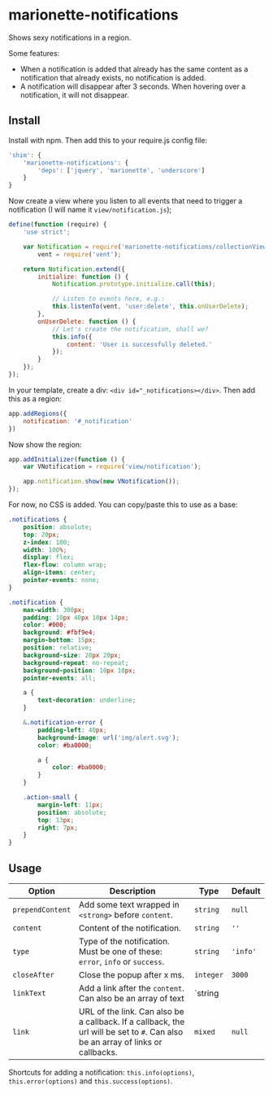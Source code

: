 # marionette-notifications
Shows sexy notifications in a region.

Some features:

- When a notification is added that already has the same content as a notification that already exists, no notification is added.
- A notification will disappear after 3 seconds. When hovering over a notification, it will not disappear.


## Install

Install with npm. Then add this to your require.js config file:

```js
'shim': {
    'marionette-notifications': {
        'deps': ['jquery', 'marionette', 'underscore']
    }
}
```

Now create a view where you listen to all events that need to trigger a notification (I will name it `view/notification.js`);

```js
define(function (require) {
    'use strict';

    var Notification = require('marionette-notifications/collectionView'),
        vent = require('vent');

    return Notification.extend({
        initialize: function () {
            Notification.prototype.initialize.call(this);

            // Listen to events here, e.g.:
            this.listenTo(vent, 'user:delete', this.onUserDelete);
        },
        onUserDelete: function () {
            // Let's create the notification, shall we?
            this.info({
                content: 'User is successfully deleted.'
            });
        }
    });
});
```

In your template, create a div: `<div id="_notifications></div>`. Then add this as a region:

```js
app.addRegions({
    notification: '#_notification'
})
```

Now show the region:

```js
app.addInitializer(function () {
    var VNotification = require('view/notification');

    app.notification.show(new VNotification());
});
```

For now, no CSS is added. You can copy/paste this to use as a base:

```scss
.notifications {
    position: absolute;
    top: 20px;
    z-index: 100;
    width: 100%;
    display: flex;
    flex-flow: column wrap;
    align-items: center;
    pointer-events: none;
}

.notification {
    max-width: 300px;
    padding: 10px 40px 10px 14px;
    color: #000;
    background: #fbf9e4;
    margin-bottom: 15px;
    position: relative;
    background-size: 20px 20px;
    background-repeat: no-repeat;
    background-position: 10px 10px;
    pointer-events: all;

    a {
        text-decoration: underline;
    }

    &.notification-error {
        padding-left: 40px;
        background-image: url('img/alert.svg');
        color: #ba0000;

        a {
            color: #ba0000;
        }
    }

    .action-small {
        margin-left: 11px;
        position: absolute;
        top: 13px;
        right: 7px;
    }
}
```

## Usage

| __Option__  | __Description__ | __Type__  | __Default__ |
| ---         | ---             | ---       | ---         |
| `prependContent` | Add some text wrapped in `<strong>` before `content`. | `string` | `null` |
| `content` | Content of the notification. | `string` | `''` |
| `type` | Type of the notification. Must be one of these: `error`, `info` or `success`. | `string` | `'info'` |
| `closeAfter` | Close the popup after x ms. | `integer` | `3000` |
| `linkText` | Add a link after the `content`. Can also be an array of text | `string || [string]` | `null` |
| `link` | URL of the link. Can also be a callback. If a callback, the url will be set to `#`. Can also be an array of links or callbacks.| `mixed` | `null` |

Shortcuts for adding a notification:
`this.info(options)`, `this.error(options)` and `this.success(options)`.

